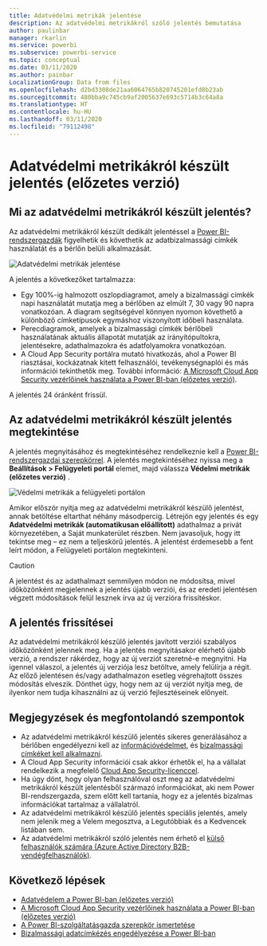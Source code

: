 ```yaml
---
title: Adatvédelmi metrikák jelentése
description: Az adatvédelmi metrikákról szóló jelentés bemutatása
author: paulinbar
manager: rkarlin
ms.service: powerbi
ms.subservice: powerbi-service
ms.topic: conceptual
ms.date: 03/11/2020
ms.author: painbar
LocalizationGroup: Data from files
ms.openlocfilehash: d2bd3308de21aa6064765b820745201efd8b23ab
ms.sourcegitcommit: 480bba9c745cb9af2005637e693c5714b3c64a8a
ms.translationtype: HT
ms.contentlocale: hu-HU
ms.lasthandoff: 03/11/2020
ms.locfileid: "79112498"
---
```

# <a name="data-protection-metrics-report-preview"></a>Adatvédelmi metrikákról készült jelentés (előzetes verzió)

## <a name="what-is-the-data-protection-metrics-report"></a>Mi az adatvédelmi metrikákról készült jelentés?
Az adatvédelmi metrikákról készült dedikált jelentéssel a [Power BI-rendszergazdák](../service-admin-role.md) figyelhetik és követhetik az adatbizalmassági címkék használatát és a bérlőn belüli alkalmazását.

![Adatvédelmi metrikák jelentése](./media/service-security-data-protection-metrics-report/protection-metrics-seven-days-1.png)
 
A jelentés a következőket tartalmazza:
* Egy 100%-ig halmozott oszlopdiagramot, amely a bizalmassági címkék napi használatát mutatja meg a bérlőben az elmúlt 7, 30 vagy 90 napra vonatkozóan. A diagram segítségével könnyen nyomon követhető a különböző címketípusok egymáshoz viszonyított időbeli használata.
* Perecdiagramok, amelyek a bizalmassági címkék bérlőbeli használatának aktuális állapotát mutatják az irányítópultokra, jelentésekre, adathalmazokra és adatfolyamokra vonatkozóan.
* A Cloud App Security portálra mutató hivatkozás, ahol a Power BI riasztásai, kockázatnak kitett felhasználói, tevékenységnaplói és más információi tekinthetők meg. További információ: [A Microsoft Cloud App Security vezérlőinek használata a Power BI-ban (előzetes verzió)](./service-security-using-microsoft-cloud-app-security-controls.md).

A jelentés 24 óránként frissül.

## <a name="viewing-the-data-protection-metrics-report"></a>Az adatvédelmi metrikákról készült jelentés megtekintése

A jelentés megnyitásához és megtekintéséhez rendelkeznie kell a [Power BI-rendszergazdai szerepkörrel](../service-admin-role.md).
A jelentés megtekintéséhez nyissa meg a **Beállítások > Felügyeleti portál** elemet, majd válassza **Védelmi metrikák (előzetes verzió)** .

![Védelmi metrikák a felügyeleti portálon](./media/service-security-data-protection-metrics-report/protection-metrics-admin-portal.png)
 
 
Amikor először nyitja meg az adatvédelmi metrikákról készülő jelentést, annak betöltése eltarthat néhány másodpercig. Létrejön egy jelentés és egy **Adatvédelmi metrikák (automatikusan előállított)** adathalmaz a privát környezetében, a Saját munkaterület részben. Nem javasoljuk, hogy itt tekintse meg – ez nem a teljeskörű jelentés. A jelentést érdemesebb a fent leírt módon, a Felügyeleti portálon megtekinteni.

> [!CAUTION]
> A jelentést és az adathalmazt semmilyen módon ne módosítsa, mivel időközönként megjelennek a jelentés újabb verziói, és az eredeti jelentésen végzett módosítások felül lesznek írva az új verzióra frissítéskor.

## <a name="report-updates"></a>A jelentés frissítései

Az adatvédelmi metrikákról készülő jelentés javított verziói szabályos időközönként jelennek meg. Ha a jelentés megnyitásakor elérhető újabb verzió, a rendszer rákérdez, hogy az új verziót szeretné-e megnyitni. Ha igennel válaszol, a jelentés új verziója lesz betöltve, amely felülírja a régit. Az előző jelentésen és/vagy adathalmazon esetleg végrehajtott összes módosítás elveszik. Dönthet úgy, hogy nem az új verziót nyitja meg, de ilyenkor nem tudja kihasználni az új verzió fejlesztéseinek előnyeit. 
## <a name="notes-and-considerations"></a>Megjegyzések és megfontolandó szempontok
* Az adatvédelmi metrikákról készülő jelentés sikeres generálásához a bérlőben engedélyezni kell az [információvédelmet](./service-security-enable-data-sensitivity-labels.md), és [bizalmassági címkéket kell alkalmazni](../designer/service-security-apply-data-sensitivity-labels.md). 
* A Cloud App Security információi csak akkor érhetők el, ha a vállalat rendelkezik a megfelelő [Cloud App Security-licenccel](https://docs.microsoft.com/power-bi/admin/service-security-using-microsoft-cloud-app-security-controls#microsoft-cloud-app-security-licensing).
* Ha úgy dönt, hogy olyan felhasználóval oszt meg az adatvédelmi metrikákról készült jelentésből származó információkat, aki nem Power BI-rendszergazda, szem előtt kell tartania, hogy ez a jelentés bizalmas információkat tartalmaz a vállalatról.
* Az adatvédelmi metrikákról készülő jelentés speciális jelentés, amely nem jelenik meg a Velem megosztva, a Legutóbbiak és a Kedvencek listában sem.
* Az adatvédelmi metrikákról szóló jelentés nem érhető el [külső felhasználók számára (Azure Active Directory B2B-vendégfelhasználók)](../service-admin-azure-ad-b2b.md).
## <a name="next-steps"></a>Következő lépések
* [Adatvédelem a Power BI-ban (előzetes verzió)](./service-security-data-protection-overview.md)
* [A Microsoft Cloud App Security vezérlőinek használata a Power BI-ban (előzetes verzió)](./service-security-using-microsoft-cloud-app-security-controls.md)
* [A Power BI-szolgáltatásgazda szerepkör ismertetése](../service-admin-role.md)
* [Bizalmassági adatcímkézés engedélyezése a Power BI-ban](./service-security-enable-data-sensitivity-labels.md)